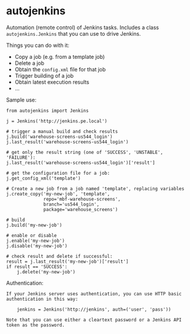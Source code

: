 autojenkins
===========

Automation (remote control) of Jenkins tasks.
Includes a class ``autojenkins.Jenkins`` that you can use to drive Jenkins.

Things you can do with it:

* Copy a job (e.g. from a template job)
* Delete a job
* Obtain the ``config.xml`` file for that job
* Trigger building of a job
* Obtain latest execution results
* ...

Sample use:

    from autojenkins import Jenkins

    j = Jenkins('http://jenkins.pe.local')

    # trigger a manual build and check results
    j.build('warehouse-screens-us544_login')
    j.last_result('warehouse-screens-us544_login')

    # get only the result string (one of 'SUCCESS', 'UNSTABLE', 'FAILURE'):
    j.last_result('warehouse-screens-us544_login')['result']

    # get the configuration file for a job:
    j.get_config_xml('template')

    # Create a new job from a job named 'template', replacing variables
    j.create_copy('my-new-job', 'template',
                  repo='mbf-warehouse-screens',
                  branch='us544_login',
                  package='warehouse_screens')

    # build
    j.build('my-new-job')

    # enable or disable
    j.enable('my-new-job')
    j.disable('my-new-job')

    # check result and delete if successful:
    result = j.last_result('my-new-job')['result']
    if result == 'SUCCESS':
        j.delete('my-new-job')

Authentication:

    If your Jenkins server uses authentication, you can use HTTP basic authentication in this way:

        jenkins = Jenkins('http://jenkins', auth=('user', 'pass'))

    Note that you can use either a cleartext password or a Jenkins API token as the password.
